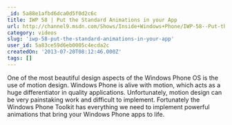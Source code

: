 ```yaml
---
_id: 5a88e1afbd6dca0d5f0d2c6c
title: IWP 58 | Put the Standard Animations in your App
url: http://channel9.msdn.com/Shows/Inside+Windows+Phone/IWP-58--Put-the-Standard-Animations-in-your-App
category: videos
slug: 'iwp-58-put-the-standard-animations-in-your-app'
user_id: 5a83ce59d6eb0005c4ecda2c
createdOn: '2013-07-20T08:12:46.000Z'
tags: []
---
```


One of the most beautiful design aspects of the Windows Phone OS is the use of motion design. Windows Phone is alive with motion, which acts as a huge differentiator in quality applications. Unfortunately, motion design can be very painstaking work and difficult to implement. Fortunately the Windows Phone Toolkit has everything we need to implement powerful animations that bring your Windows Phone apps to life.

